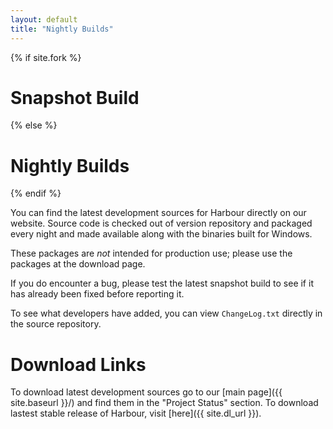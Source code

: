 ```yaml
---
layout: default
title: "Nightly Builds"
---
```

{% if site.fork %}
# Snapshot Build
{% else %}
# Nightly Builds
{% endif %}

You can find the latest development sources for Harbour directly on our website.
Source code is checked out of version repository and packaged every night and
made available along with the binaries built for Windows.

These packages are _not_ intended for production use; please use the packages at
the download page.

If you do encounter a bug, please test the latest snapshot build to see if it
has already been fixed before reporting it.

To see what developers have added, you can view `ChangeLog.txt` directly in the
source repository.

# Download Links

To download latest development sources go to our [main page]({{ site.baseurl }}/)
and find them in the "Project Status" section. To download lastest stable
release of Harbour, visit [here]({{ site.dl_url }}).
